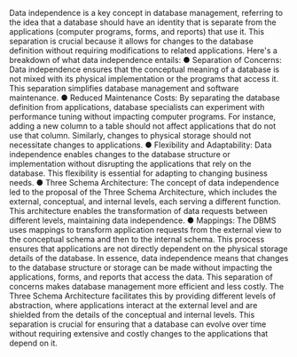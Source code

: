 Data independence is a key concept in database management, referring to the idea that a database should have an identity that is separate from the applications (computer programs, forms, and reports) that use it. This separation is crucial because it allows for changes to the database definition without requiring modifications to related applications.
Here's a breakdown of what data independence entails:
●
Separation of Concerns: Data independence ensures that the conceptual meaning of a database is not mixed with its physical implementation or the programs that access it. This separation simplifies database management and software maintenance.
●
Reduced Maintenance Costs: By separating the database definition from applications, database specialists can experiment with performance tuning without impacting computer programs. For instance, adding a new column to a table should not affect applications that do not use that column. Similarly, changes to physical storage should not necessitate changes to applications.
●
Flexibility and Adaptability: Data independence enables changes to the database structure or implementation without disrupting the applications that rely on the database. This flexibility is essential for adapting to changing business needs.
●
Three Schema Architecture: The concept of data independence led to the proposal of the Three Schema Architecture, which includes the external, conceptual, and internal levels, each serving a different function. This architecture enables the transformation of data requests between different levels, maintaining data independence.
●
Mappings: The DBMS uses mappings to transform application requests from the external view to the conceptual schema and then to the internal schema. This process ensures that applications are not directly dependent on the physical storage details of the database.
In essence, data independence means that changes to the database structure or storage can be made without impacting the applications, forms, and reports that access the data. This separation of concerns makes database management more efficient and less costly. The Three Schema Architecture facilitates this by providing different levels of abstraction, where applications interact at the external level and are shielded from the details of the conceptual and internal levels. This separation is crucial for ensuring that a database can evolve over time without requiring extensive and costly changes to the applications that depend on it.